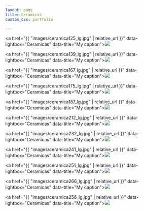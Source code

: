 ```yaml
---
layout: page
title: Ceramicas
custom_css: portfolio

---
```



<a href="{{ "images/ceramica125_lg.jpg" | relative_url }}" data-lightbox="Ceramicas" data-title="My caption"><img src="{{site_url}}/images/ceramica125_sm.jpg" class="portfolio"/></a>

<a href="{{ "images/ceramica139_lg.jpg" | relative_url }}" data-lightbox="Ceramicas" data-title="My caption"><img src="{{site_url}}/images/ceramica139_sm.jpg" class="portfolio"/></a>

<a href="{{ "images/ceramica167_lg.jpg" | relative_url }}" data-lightbox="Ceramicas" data-title="My caption"><img src="{{site_url}}/images/ceramica167_sm.jpg" class="portfolio"/></a>

<a href="{{ "images/ceramica175_lg.jpg" | relative_url }}" data-lightbox="Ceramicas" data-title="My caption"><img src="{{site_url}}/images/ceramica175_sm.jpg" class="portfolio"/></a>

<a href="{{ "images/ceramica187_lg.jpg" | relative_url }}" data-lightbox="Ceramicas" data-title="My caption"><img src="{{site_url}}/images/ceramica187_sm.jpg" class="portfolio"/></a>

<a href="{{ "images/ceramica212_lg.jpg" | relative_url }}" data-lightbox="Ceramicas" data-title="My caption"><img src="{{site_url}}/images/ceramica212_sm.jpg" class="portfolio"/></a>

<a href="{{ "images/ceramica232_lg.jpg" | relative_url }}" data-lightbox="Ceramicas" data-title="My caption"><img src="{{site_url}}/images/ceramica232_sm.jpg" class="portfolio"/></a>

<a href="{{ "images/ceramica241_lg.jpg" | relative_url }}" data-lightbox="Ceramicas" data-title="My caption"><img src="{{site_url}}/images/ceramica241_sm.jpg" class="portfolio"/></a>

<a href="{{ "images/ceramica251_lg.jpg" | relative_url }}" data-lightbox="Ceramicas" data-title="My caption"><img src="{{site_url}}/images/ceramica251_sm.jpg" class="portfolio"/></a>

<a href="{{ "images/ceramica266_lg.jpg" | relative_url }}" data-lightbox="Ceramicas" data-title="My caption"><img src="{{site_url}}/images/ceramica266_sm.jpg" class="portfolio"/></a>

<a href="{{ "images/ceramica256_lg.jpg" | relative_url }}" data-lightbox="Ceramicas" data-title="My caption"><img src="{{site_url}}/images/ceramica256_sm.jpg" class="portfolio"/></a>


